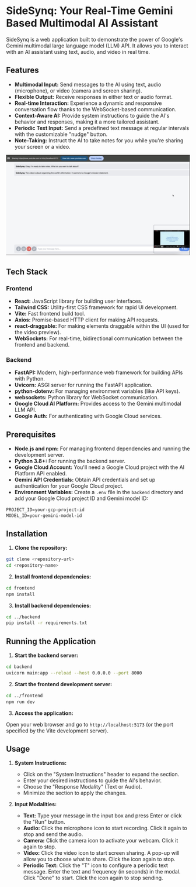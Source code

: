 
# SideSynq: Your Real-Time Gemini Based Multimodal AI Assistant

SideSynq is a web application built to demonstrate the power of Google's Gemini multimodal large language model (LLM) API. It allows you to interact with an AI assistant using text, audio, and video in real time. 

## Features

*   **Multimodal Input:** Send messages to the AI using text, audio (microphone), or video (camera and screen sharing).
*   **Flexible Output:** Receive responses in either text or audio format.
*   **Real-time Interaction:** Experience a dynamic and responsive conversation flow thanks to the WebSocket-based communication.
*   **Context-Aware AI:** Provide system instructions to guide the AI's behavior and responses, making it a more tailored assistant.
*   **Periodic Text Input:** Send a predefined text message at regular intervals with the customizable "nudge" button.
*   **Note-Taking:** Instruct the AI to take notes for you while you're sharing your screen or a video.

![](sidesynq.jpg)

## Tech Stack

### Frontend

*   **React:** JavaScript library for building user interfaces.
*   **Tailwind CSS:** Utility-first CSS framework for rapid UI development.
*   **Vite:** Fast frontend build tool.
*   **Axios:** Promise-based HTTP client for making API requests.
*   **react-draggable:** For making elements draggable within the UI (used for the video preview).
*   **WebSockets:** For real-time, bidirectional communication between the frontend and backend.

### Backend

*   **FastAPI:** Modern, high-performance web framework for building APIs with Python.
*   **Uvicorn:** ASGI server for running the FastAPI application.
*   **python-dotenv:** For managing environment variables (like API keys).
*   **websockets:** Python library for WebSocket communication.
*   **Google Cloud AI Platform:** Provides access to the Gemini multimodal LLM API.
*   **Google Auth:** For authenticating with Google Cloud services.

## Prerequisites

*   **Node.js and npm:** For managing frontend dependencies and running the development server.
*   **Python 3.8+:** For running the backend server.
*   **Google Cloud Account:** You'll need a Google Cloud project with the AI Platform API enabled.
*   **Gemini API Credentials:** Obtain API credentials and set up authentication for your Google Cloud project.
*   **Environment Variables:** Create a `.env` file in the `backend` directory and add your Google Cloud project ID and Gemini model ID:

```
PROJECT_ID=your-gcp-project-id
MODEL_ID=your-gemini-model-id
```

## Installation

1. **Clone the repository:**

```bash
git clone <repository-url>
cd <repository-name>
```

2. **Install frontend dependencies:**

```bash
cd frontend
npm install
```

3. **Install backend dependencies:**

```bash
cd ../backend
pip install -r requirements.txt
```

## Running the Application

1. **Start the backend server:**

```bash
cd backend
uvicorn main:app --reload --host 0.0.0.0 --port 8000
```

2. **Start the frontend development server:**

```bash
cd ../frontend
npm run dev
```

3. **Access the application:**

Open your web browser and go to `http://localhost:5173` (or the port specified by the Vite development server).

## Usage

1. **System Instructions:**
    *   Click on the "System Instructions" header to expand the section.
    *   Enter your desired instructions to guide the AI's behavior.
    *   Choose the "Response Modality" (Text or Audio).
    *   Minimize the section to apply the changes.

2. **Input Modalities:**
    *   **Text:** Type your message in the input box and press Enter or click the "Run" button.
    *   **Audio:** Click the microphone icon to start recording. Click it again to stop and send the audio.
    *   **Camera:** Click the camera icon to activate your webcam. Click it again to stop.
    *   **Video:** Click the video icon to start screen sharing. A pop-up will allow you to choose what to share. Click the icon again to stop.
    *   **Periodic Text:** Click the "T" icon to configure a periodic text message. Enter the text and frequency (in seconds) in the modal. Click "Done" to start. Click the icon again to stop sending.


 
